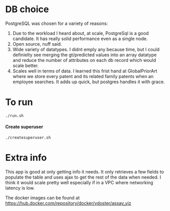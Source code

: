 # DB choice
PostgreSQL was chosen for a variety of reasons:

1. Due to the workload I heard about, at scale, PostgreSql is a good candidate.
It has really solid performance even as a single node. 
2. Open source, nuff said.
3. Wide variety of datatypes. I didnt emply any because time, but I could definielty see merging the gt/predicted values into an array datatype
and reduce the number of attributes on each db record which would scale better. 
4. Scales well in terms of data. I learned this frist hand at GlobalPriorArt where we store every patent and its related family patents when 
an employee searches. It adds up quick, but postgres handles it with grace.

# To run
```shell script
./run.sh
```
#### Create superuser
```shell script
./createsuperuser.sh
```

# Extra info
This app is good at only getting info it needs. It only retrieves a few fields to populate the table and uses ajax to get the rest of the data when needed.
I think it would scale pretty well especially if in a VPC where networking latency is low.

The docker images can be found at https://hub.docker.com/repository/docker/vdoster/assay_viz

